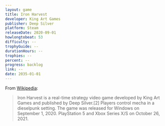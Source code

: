 ```yaml
---
layout: game
title: Iron Harvest
developer: King Art Games
publisher: Deep Silver
platform: Steam
releaseDate: 2020-09-01
howlongtobeat: 53
difficulty: --
trophyGuide: --
durationHours: --
trophies: --
percent: --
progress: backlog
link: --
date: 2035-01-01
---
```


From [Wikipedia](https://en.wikipedia.org/wiki/Iron_Harvest):

> Iron Harvest is a real-time strategy video game developed by King Art Games and published by Deep Silver.[2] Players control mecha in a dieselpunk setting. The game was released for Windows on September 1, 2020. PlayStation 5 and Xbox Series X/S on October 26, 2021.
